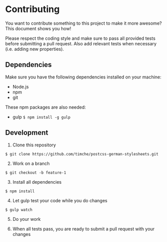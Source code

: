 # Contributing

You want to contribute something to this project to make it more awesome? This document shows you how!

Please respect the coding style and make sure to pass all provided tests before submitting a pull request. Also add relevant tests when necessary (i.e. adding new properties).

## Dependencies

Make sure you have the following dependencies installed on your machine:

- Node.js
- npm
- git

These npm packages are also needed:

- gulp `$ npm install -g gulp`

## Development

1. Clone this repository

```console
$ git clone https://github.com/timche/postcss-german-stylesheets.git
```

2. Work on a branch

```console
$ git checkout -b feature-1
```

3. Install all dependencies

```console
$ npm install
```

4. Let gulp test your code while you do changes

```console
$ gulp watch
```

5. Do your work

6. When all tests pass, you are ready to submit a pull request with your changes
